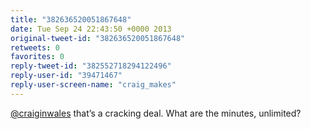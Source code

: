 ```yaml
---
title: "382636520051867648"
date: Tue Sep 24 22:43:50 +0000 2013
original-tweet-id: "382636520051867648"
retweets: 0
favorites: 0
reply-tweet-id: "382552718294122496"
reply-user-id: "39471467"
reply-user-screen-name: "craig_makes"
---
```

<a href="https://twitter.com/craiginwales">@craiginwales</a> that’s a cracking deal. What are the minutes, unlimited?
